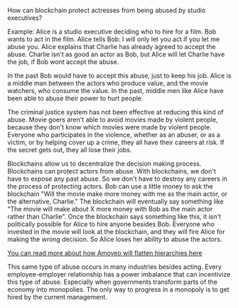 How can blockchain protect actresses from being abused by studio executives?

Example:
Alice is a studio executive deciding who to hire for a film.
Bob wants to act in the film.
Alice tells Bob: I will only let you act if you let me abuse you.
Alice explains that Charlie has already agreed to accept the abuse.
Charlie isn't as good an actor as Bob, but Alice will let Charlie have the job, if Bob wont accept the abuse.

In the past Bob would have to accept this abuse, just to keep his job.
Alice is a middle man between the actors who produce value, and the movie watchers, who consume the value.
In the past, middle men like Alice have been able to abuse their power to hurt people.

The criminal justice system has not been effective at reducing this kind of abuse.
Movie goers aren't able to avoid movies made by violent people, because they don't know which movies were made by violent people.
Everyone who participates in the violence, whether as an abuser, or as a victim, or by helping cover up a crime, they all have their careers at risk. If the secret gets out, they all lose their jobs.

Blockchains allow us to decentralize the decision making process.
Blockchains can protect actors from abuse.
With blockchains, we don't have to expose any past abuse.
So we don't have to destroy any careers in the process of protecting actors.
Bob can use a little money to ask the blockchain "Will the movie make more money with me as the main actor, or the alternative, Charlie."
The blockchain will eventually say something like "The movie will make about X more money with Bob as the main actor rather than Charlie".
Once the blockchain says something like this, it isn't politically possible for Alice to hire anyone besides Bob.
Everyone who invested in the movie will look at the blockchain, and they will fire Alice for making the wrong decision.
So Alice loses her ability to abuse the actors.

[You can read more about how Amoveo will flatten hierarchies here](use-cases-and-ideas/flat_hierarchy.md)

This same type of abuse occurs in many industries besides acting.
Every employee-employer relationship has a power imbalance that can incentivize this type of abuse.
Especially when governments transform parts of the economy into monopolies.
The only way to progress in a monopoly is to get hired by the current management.
